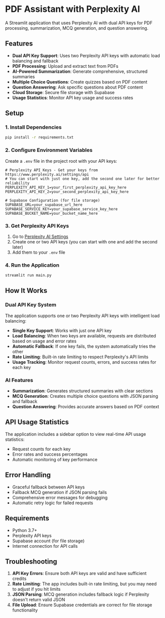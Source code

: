 # PDF Assistant with Perplexity AI

A Streamlit application that uses Perplexity AI with dual API keys for PDF processing, summarization, MCQ generation, and question answering.

## Features

- **Dual API Key Support**: Uses two Perplexity API keys with automatic load balancing and fallback
- **PDF Processing**: Upload and extract text from PDFs
- **AI-Powered Summarization**: Generate comprehensive, structured summaries
- **Multiple Choice Questions**: Create quizzes based on PDF content
- **Question Answering**: Ask specific questions about PDF content
- **Cloud Storage**: Secure file storage with Supabase
- **Usage Statistics**: Monitor API key usage and success rates

## Setup

### 1. Install Dependencies

```bash
pip install -r requirements.txt
```

### 2. Configure Environment Variables

Create a `.env` file in the project root with your API keys:

```env
# Perplexity API Keys - Get your keys from https://www.perplexity.ai/settings/api
# You can start with just one key, add the second one later for better reliability
PERPLEXITY_API_KEY_1=your_first_perplexity_api_key_here
PERPLEXITY_API_KEY_2=your_second_perplexity_api_key_here

# Supabase Configuration (for file storage)
SUPABASE_URL=your_supabase_url_here
SUPABASE_SERVICE_KEY=your_supabase_service_key_here
SUPABASE_BUCKET_NAME=your_bucket_name_here
```

### 3. Get Perplexity API Keys

1. Go to [Perplexity AI Settings](https://www.perplexity.ai/settings/api)
2. Create one or two API keys (you can start with one and add the second later)
3. Add them to your `.env` file

### 4. Run the Application

```bash
streamlit run main.py
```

## How It Works

### Dual API Key System

The application supports one or two Perplexity API keys with intelligent load balancing:

- **Single Key Support**: Works with just one API key
- **Load Balancing**: When two keys are available, requests are distributed based on usage and error rates
- **Automatic Fallback**: If one key fails, the system automatically tries the other
- **Rate Limiting**: Built-in rate limiting to respect Perplexity's API limits
- **Usage Tracking**: Monitor request counts, errors, and success rates for each key

### AI Features

- **Summarization**: Generates structured summaries with clear sections
- **MCQ Generation**: Creates multiple choice questions with JSON parsing and fallback
- **Question Answering**: Provides accurate answers based on PDF context

## API Usage Statistics

The application includes a sidebar option to view real-time API usage statistics:
- Request counts for each key
- Error rates and success percentages
- Automatic monitoring of key performance

## Error Handling

- Graceful fallback between API keys
- Fallback MCQ generation if JSON parsing fails
- Comprehensive error messages for debugging
- Automatic retry logic for failed requests

## Requirements

- Python 3.7+
- Perplexity API keys
- Supabase account (for file storage)
- Internet connection for API calls

## Troubleshooting

1. **API Key Errors**: Ensure both API keys are valid and have sufficient credits
2. **Rate Limiting**: The app includes built-in rate limiting, but you may need to adjust if you hit limits
3. **JSON Parsing**: MCQ generation includes fallback logic if Perplexity doesn't return valid JSON
4. **File Upload**: Ensure Supabase credentials are correct for file storage functionality
